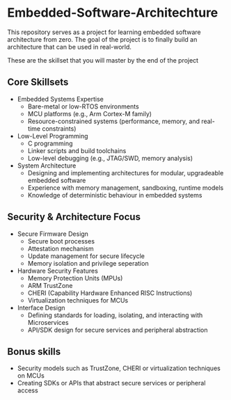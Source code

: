 # Embedded-Software-Architechture
This repository serves as a project for learning embedded software architecture from zero. The goal of the project is to finally build an architecture that can be used in real-world.

These are the skillset that you will master by the end of the project
## Core Skillsets
* Embedded Systems Expertise
  * Bare-metal or low-RTOS environments
  * MCU platforms (e.g., Arm Cortex-M family)
  * Resource-constrained systems (performance, memory, and real-time constraints)
* Low-Level Programming
  * C programming
  * Linker scripts and build toolchains
  * Low-level debugging (e.g., JTAG/SWD, memory analysis)
* System Architecture
  * Designing and implementing architectures for modular, upgradeable embedded software
  * Experience with memory management, sandboxing, runtime models
  * Knowledge of deterministic behaviour in embedded systems

## Security & Architecture Focus
* Secure Firmware Design
  * Secure boot processes
  * Attestation mechanism
  * Update management for secure lifecycle
  * Memory isolation and privilege seperation
* Hardware Security Features
  * Memory Protection Units (MPUs)
  * ARM TrustZone
  * CHERI (Capability Hardware Enhanced RISC Instructions)
  * Virtualization techniques for MCUs
* Interface Design
  * Defining standards for loading, isolating, and interacting with Microservices
  * API/SDK design for secure services and peripheral abstraction


## Bonus skills
* Security models such as TrustZone, CHERI or virtualization techniques on MCUs
* Creating SDKs or APIs that abstract secure services or peripheral access
